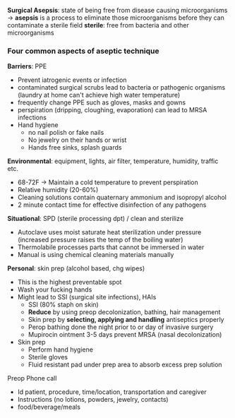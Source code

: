 **Surgical Asepsis**: state of being free from disease causing microorganisms
→ **asepsis** is a process to eliminate those microorganisms before they can contaminate a sterile field
**sterile**: free from bacteria and other microorganisms

### Four common aspects of aseptic technique
**Barriers**: PPE
- Prevent iatrogenic events or infection
- contaminated surgical scrubs lead to bacteria or pathogenic organisms (laundry at home can't achieve high water temperature)
- frequently change PPE such as gloves, masks and gowns
- perspiration (dripping, cloughing, evaporation) can lead to MRSA infections
- Hand hygiene
    - no nail polish or fake nails
    - No jewelry on their hands or wrist
    - Hands free sinks, splash guards

**Environmental**: equipment, lights, air filter, temperature, humidity, traffic etc.
- 68-72F → Maintain a cold temperature to prevent perspiration
- Relative humidity (20-60%)
- Cleaning solutions contain quaternary ammonium and isopropyl alcohol
- 2 minute contact time for effective disinfection of any pathogens

**Situational**: SPD (sterile processing dpt) / clean and sterilize
- Autoclave uses moist saturate heat sterilization under pressure (increased pressure raises the temp of the boiling water)
- Thermolabile processes parts that cannot be immersed in water
- Manual is using chemical cleaning materials manually

**Personal**: skin prep (alcohol based, chg wipes)
- This is the highest preventable spot
- Wash your fucking hands
- Might lead to SSI (surgical site infections), HAIs
    - SSI (80% staph on skin)
    - **Reduce** by using preop decolonization, bathing, hair management
    - Skin prep by **selecting, applying and handling** antiseptics properly
    - Perop bathing done the night prior to or day of invasive surgery
    - Mupirocin ointment 3-5 days prevent MRSA (nasal decolonization)
- Skin prep
    - Perform hand hygiene
    - Sterile gloves
    - Fluid resistant pad under prep area to absorb excess prep solution

Preop Phone call

- Id patient, procedure, time/location, transportation and caregiver
- Instructions (no lotions, powders, jewelry, contacts)
- food/beverage/meals